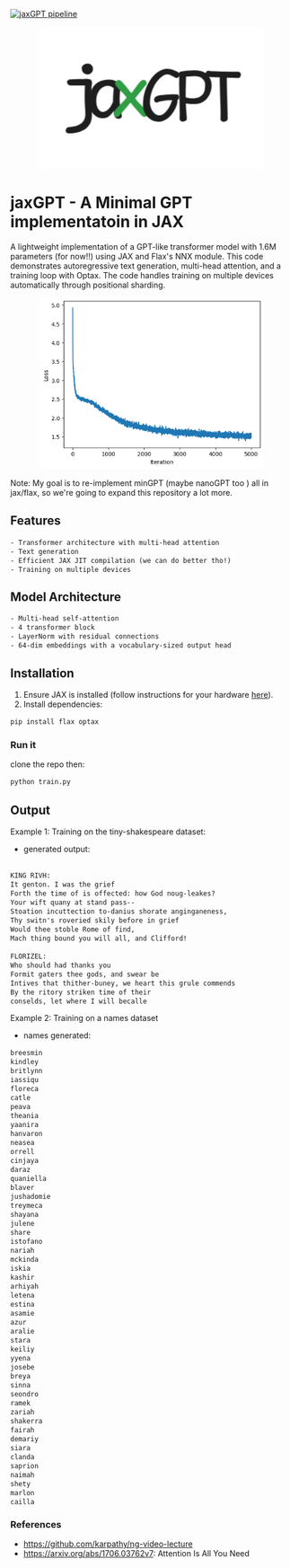 [![jaxGPT pipeline](https://github.com/moaziat/jaxGPT/actions/workflows/ci.yml/badge.svg)](https://github.com/moaziat/jaxGPT/actions/workflows/ci.yml)


<div align="center">
  <img src="./assets/logo_new.png" alt="jaxGPT" width="400">
</div>

# jaxGPT - A Minimal GPT implementatoin in JAX

A lightweight implementation of a GPT-like transformer model with 1.6M parameters (for now!!) using JAX and Flax's NNX module. This code demonstrates autoregressive text generation, multi-head attention, and a training loop with Optax.
The code handles training on multiple devices automatically through positional sharding.
<div align="center">
  <img src="./assets/loss.png" alt="jaxGPT" width="400">
</div>

Note: My goal is to re-implement minGPT (maybe nanoGPT too ) all in jax/flax, so we're going to expand this repository a lot more.

## Features 
    - Transformer architecture with multi-head attention
    - Text generation 
    - Efficient JAX JIT compilation (we can do better tho!)
    - Training on multiple devices 
## Model Architecture 
    - Multi-head self-attention 
    - 4 transformer block
    - LayerNorm with residual connections 
    - 64-dim embeddings with a vocabulary-sized output head

## Installation

1. Ensure JAX is installed (follow instructions for your hardware [here](https://github.com/google/jax#installation)).
2. Install dependencies:
```bash
pip install flax optax
```

### Run it
clone the repo then:
```bash
python train.py
```




## Output 
Example 1: Training on the tiny-shakespeare dataset: 

- generated output:

```

KING RIVH:
It genton. I was the grief
Forth the time of is offected: how God noug-leakes?
Your wift quany at stand pass--
Stoation incuttection to-danius shorate anginganeness,
Thy switn's roveried skily before in grief
Would thee stoble Rome of find,
Mach thing bound you will all, and Clifford!

FLORIZEL:
Who should had thanks you
Formit gaters thee gods, and swear be
Intives that thither-buney, we heart this grule commends
By the ritory striken time of their
conselds, let where I will becalle
```
Example 2: Training on a names dataset 
- names generated:
```
breesmin
kindley
britlynn
iassiqu
floreca
catle
peava
theania
yaanira
hanvaron
neasea
orrell
cinjaya
daraz
quaniella
blaver
jushadomie
treymeca
shayana
julene
share
istofano
nariah
mckinda
iskia
kashir
arhiyah
letena
estina
asamie
azur
aralie
stara
keiliy
yyena
josebe
breya
sinna
seondro
ramek
zariah
shakerra
fairah
demariy
siara
clanda
saprion
naimah
shety
marlon
cailla
```

 


### References

 - https://github.com/karpathy/ng-video-lecture
 - https://arxiv.org/abs/1706.03762v7: Attention Is All You Need

